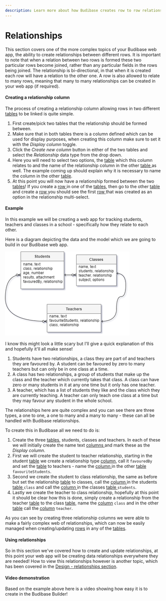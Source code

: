 ```yaml
---
description: Learn more about how Budibase creates row to row relationships
---
```


# Relationships

This section covers one of the more complex topics of your Budibase web app, the ability to create relationships between different rows. It is important to note that when a relation between two rows is formed these two particular rows become joined, rather than any particular fields in the rows being joined. The relationship is bi-directional, in that when it is created each row will have a relation to the other one. A row is also allowed to relate to many rows, meaning that many to many relationships can be created in your web app \(if required\).

#### Creating a relationship column

The process of creating a relationship column allowing rows in two different [tables](../tables/) to be linked is quite simple.

1. First create/pick two tables that the relationship should be formed between.
2. Make sure that in both tables there is a column defined which can be used for display purposes, when creating this column make sure to set it with the _Display column_ toggle.
3. Click the _Create new column_ button in either of the two tables and select the _Relationship_ data type from the drop down.
4. Here you will need to select two options, the [table](../tables/) which this column relates to and the name of the relationship column in the other [table ](../tables/)as well. The example coming up should explain why it is necessary to name the column in the other [table](../tables/).
5. At this point you will now have a relationship formed between the two [tables](../tables/)! If you create a [row ](../tables/rows.md)in one of the [tables](../tables/), then go to the other [table ](../tables/)and create a [row ](../tables/rows.md)you should see the first [row ](../tables/rows.md)that was created as an option in the relationship multi-select.

#### Example

In this example we will be creating a web app for tracking students, teachers and classes in a school - specifically how they relate to each other.

Here is a diagram depicting the data and the model which we are going to build in our Budibase web app.

![Student, class and teacher relationships](../../.gitbook/assets/basic-erd-students%20%284%29.png)

I know this might look a little scary but I'll give a quick explanation of this and hopefully it'll all make sense!

1. Students have two relationships, a class they are part of and teachers they are favoured by. A student can be favoured by zero to many teachers but can only be in one class at a time.
2. A class has two relationships, a group of students that make up the class and the teacher which currently takes that class. A class can have zero or many students in it at any one time but it only has one teacher.
3. A teacher, which has a list of students they like and the class which they are currently teaching. A teacher can only teach one class at a time but they may favour any student in the whole school.

The relationships here are quite complex and you can see there are three types, a one to one, a one to many and a many to many - these can all be handled with Budibase relationships.

To create this in Budibase all we need to do is:

1. Create the three [tables](../tables/), students, classes and teachers. In each of these we will initially create the name text [columns ](../tables/columns.md)and mark these as the _Display column_.
2. First we will create the student to teacher relationship, starting in the student [table](../tables/) we create a relationship type [column](../tables/columns.md), call it `favouredBy` and set the [table](../tables/) to teachers - name the [column ](../tables/columns.md)in the other [table ](../tables/)`favouriteStudents`.
3. Second we create the student to class relationship, the same as before but set the relationship [table](../tables/) to classes, call the [column ](../tables/columns.md)in the students [table ](../tables/)`class` and call the [column ](../tables/columns.md)in the classes [table ](../tables/)`students`.
4. Lastly we create the teacher to class relationship, hopefully at this point it should be clear how this is done, simply create a relationship from the teacher [table](../tables/) to the class [table](../tables/), name the [column](../tables/columns.md) `class` and in the other [table](../tables/) call the [column](../tables/columns.md) `teacher`.

As you can see by creating three relationship columns we were able to make a fairly complex web of relationships, which can now be easily managed when creating/updating [rows](../tables/rows.md) in any of the [tables](../tables/).

#### Using relationships

So in this section we've covered how to create and update relationships, at this point your web app will be creating data relationships everywhere they are needed! How to view this relationships however is another topic, which has been covered in the [Design - relationships section](../../design/relationships.md).

#### Video demonstration

Based on the example above here is a video showing how easy it is to create in the Budibase Builder!

